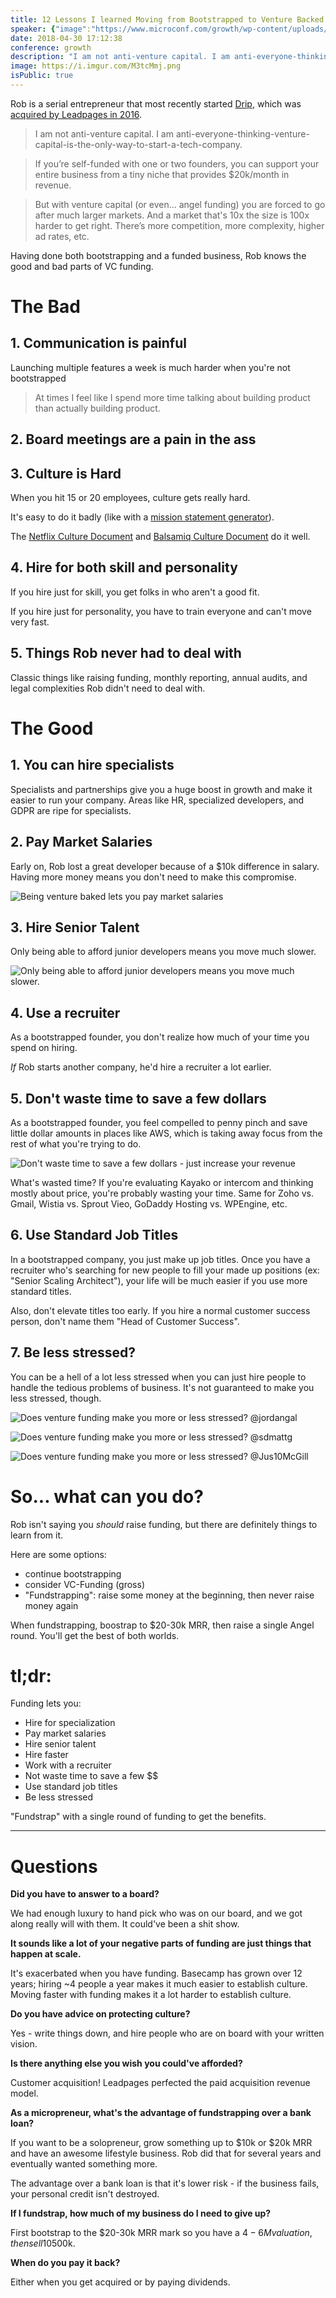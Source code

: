 ```yaml
---
title: 12 Lessons I learned Moving from Bootstrapped to Venture Backed
speaker: {"image":"https://www.microconf.com/growth/wp-content/uploads/sites/4/2015/05/Rob_Drip-004-262x272.jpg", "name":"Rob Walling", "title":"Drip", "bioUrl":"https://www.microconf.com/growth/speakers/rob-walling/", "twitter":"robwalling", "website":""}
date: 2018-04-30 17:12:38
conference: growth
description: "I am not anti-venture capital. I am anti-everyone-thinking-venture-capital-is-the-only-way-to-start-a-tech-company. If you’re self-funded with one or two founders, you can support your entire business from a tiny niche that provides $20k/month in revenue."
image: https://i.imgur.com/M3tcMmj.png
isPublic: true
---
```


Rob is a serial entrepreneur that most recently started [Drip](https://www.drip.com/), which was [acquired by Leadpages in 2016](https://www.leadpages.net/blog/drip-acquisition/).

> I am not anti-venture capital. I am anti-everyone-thinking-venture-capital-is-the-only-way-to-start-a-tech-company.

> If you’re self-funded with one or two founders, you can support your entire business from a tiny niche that provides $20k/month in revenue.

> But with venture capital (or even... angel funding) you are forced to go after much larger markets. And a market that's 10x the size is 100x harder to get right. There’s more competition, more complexity, higher ad rates, etc.

Having done both bootstrapping and a funded business, Rob knows the good and bad parts of VC funding.

# The Bad

## 1. Communication is painful

Launching multiple features a week is much harder when you're not bootstrapped

> At times I feel like I spend more time talking about building product than actually building product.

## 2. Board meetings are a pain in the ass

## 3. Culture is Hard

When you hit 15 or 20 employees, culture gets really hard.

It's easy to do it badly (like with a [mission statement generator](http://www.joe-ks.com/archives_feb2001/ManualMSG.htm)).

The [Netflix Culture Document](https://jobs.netflix.com/culture) and [Balsamiq Culture Document](https://blog.balsamiq.com/mantras/) do it well.

## 4. Hire for both skill and personality

If you hire just for skill, you get folks in who aren't a good fit.

If you hire just for personality, you have to train everyone and can't move very fast.

## 5. Things Rob never had to deal with

Classic things like raising funding, monthly reporting, annual audits, and legal complexities Rob didn't need to deal with.

# The Good

## 1. You can hire specialists

Specialists and partnerships give you a huge boost in growth and make it easier to run your company. Areas like HR, specialized developers, and GDPR are ripe for specialists.

## 2. Pay Market Salaries

Early on, Rob lost a great developer because of a $10k difference in salary. Having more money means you don't need to make this compromise.

![Being venture baked lets you pay market salaries](https://i.imgur.com/YA61Htz.png)

## 3. Hire Senior Talent

Only being able to afford junior developers means you move much slower.

![Only being able to afford junior developers means you move much slower.](https://i.imgur.com/Sf22YOe.png)

## 4. Use a recruiter

As a bootstrapped founder, you don't realize how much of your time you spend on hiring.

_If_ Rob starts another company, he'd hire a recruiter a lot earlier.

## 5. Don't waste time to save a few dollars

As a bootstrapped founder, you feel compelled to penny pinch and save little dollar amounts in places like AWS, which is taking away focus from the rest of what you're trying to do.

![Don't waste time to save a few dollars - just increase your revenue](https://i.imgur.com/FqqbHtY.jpg)

What's wasted time? If you're evaluating Kayako or intercom and thinking mostly about price, you're probably wasting your time. Same for Zoho vs. Gmail, Wistia vs. Sprout Vieo, GoDaddy Hosting vs. WPEngine, etc.

## 6. Use Standard Job Titles

In a bootstrapped company, you just make up job titles. Once you have a recruiter who's searching for new people to fill your made up positions (ex: "Senior Scaling Architect"), your life will be much easier if you use more standard titles.

Also, don't elevate titles too early. If you hire a normal customer success person, don't name them "Head of Customer Success".

## 7. Be less stressed?

You can be a hell of a lot less stressed when you can just hire people to handle the tedious problems of business. It's not guaranteed to make you less stressed, though.

![Does venture funding make you more or less stressed? @jordangal](https://i.imgur.com/NP5MLAv.jpg)

![Does venture funding make you more or less stressed? @sdmattg](https://i.imgur.com/SymBGzQ.png)

![Does venture funding make you more or less stressed? @Jus10McGill](https://i.imgur.com/RB71jxG.png)

# So... what can you do?

Rob isn't saying you _should_ raise funding, but there are definitely things to learn from it.

Here are some options:

* continue bootstrapping
* consider VC-Funding (gross)
* "Fundstrapping": raise some money at the beginning, then never raise money again

When fundstrapping, boostrap to $20-30k MRR, then raise a single Angel round. You'll get the best of both worlds.

# tl;dr:

Funding lets you:

* Hire for specialization
* Pay market salaries
* Hire senior talent
* Hire faster
* Work with a recruiter
* Not waste time to save a few $$
* Use standard job titles
* Be less stressed

"Fundstrap" with a single round of funding to get the benefits.

---

# Questions

**Did you have to answer to a board?**

We had enough luxury to hand pick who was on our board, and we got along really will with them. It could've been a shit show.

**It sounds like a lot of your negative parts of funding are just things that happen at scale.**

It's exacerbated when you have funding. Basecamp has grown over 12 years; hiring ~4 people a year makes it much easier to establish culture. Moving faster with funding makes it a lot harder to establish culture.

**Do you have advice on protecting culture?**

Yes - write things down, and hire people who are on board with your written vision.

**Is there anything else you wish you could've afforded?**

Customer acquisition! Leadpages perfected the paid acquisition revenue model.

**As a micropreneur, what's the advantage of fundstrapping over a bank loan?**

If you want to be a solopreneur, grow something up to $10k or $20k MRR and have an awesome lifestyle business. Rob did that for several years and eventually wanted something more.

The advantage over a bank loan is that it's lower risk - if the business fails, your personal credit isn't destroyed.

**If I fundstrap, how much of my business do I need to give up?**

First bootstrap to the $20-30k MRR mark so you have a $4-6M valuation, then sell 10% for ~$500k.

**When do you pay it back?**

Either when you get acquired or by paying dividends.
